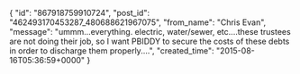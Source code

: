  {
   "id": "867918759910724",
   "post_id": "462493170453287_480688621967075",
   "from_name": "Chris Evan",
   "message": "ummm...everything.  electric, water/sewer, etc....these trustees are not doing their job, so I want PBIDDY to secure the costs of these debts in order to discharge them properly....",
   "created_time": "2015-08-16T05:36:59+0000"
 }
